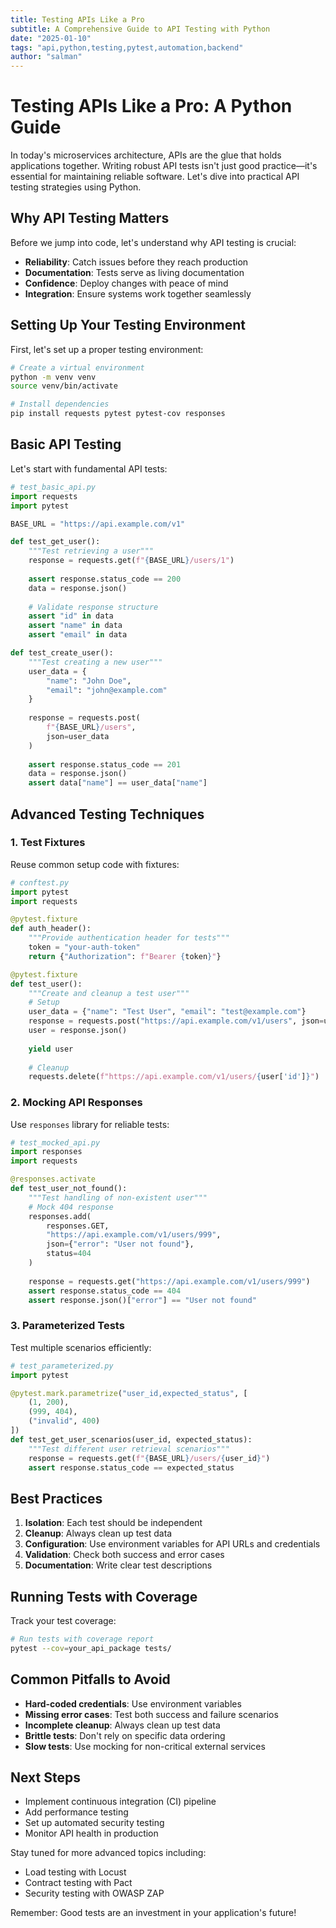 ```yaml
---
title: Testing APIs Like a Pro
subtitle: A Comprehensive Guide to API Testing with Python
date: "2025-01-10"
tags: "api,python,testing,pytest,automation,backend"
author: "salman"
---
```


# Testing APIs Like a Pro: A Python Guide

In today's microservices architecture, APIs are the glue that holds applications together. Writing robust API tests isn't just good practice—it's essential for maintaining reliable software. Let's dive into practical API testing strategies using Python.

## Why API Testing Matters

Before we jump into code, let's understand why API testing is crucial:

- **Reliability**: Catch issues before they reach production
- **Documentation**: Tests serve as living documentation
- **Confidence**: Deploy changes with peace of mind
- **Integration**: Ensure systems work together seamlessly

## Setting Up Your Testing Environment

First, let's set up a proper testing environment:

```sh
# Create a virtual environment
python -m venv venv
source venv/bin/activate

# Install dependencies
pip install requests pytest pytest-cov responses
```

## Basic API Testing

Let's start with fundamental API tests:

```python
# test_basic_api.py
import requests
import pytest

BASE_URL = "https://api.example.com/v1"

def test_get_user():
    """Test retrieving a user"""
    response = requests.get(f"{BASE_URL}/users/1")
    
    assert response.status_code == 200
    data = response.json()
    
    # Validate response structure
    assert "id" in data
    assert "name" in data
    assert "email" in data

def test_create_user():
    """Test creating a new user"""
    user_data = {
        "name": "John Doe",
        "email": "john@example.com"
    }
    
    response = requests.post(
        f"{BASE_URL}/users",
        json=user_data
    )
    
    assert response.status_code == 201
    data = response.json()
    assert data["name"] == user_data["name"]
```

## Advanced Testing Techniques

### 1. Test Fixtures

Reuse common setup code with fixtures:

```python
# conftest.py
import pytest
import requests

@pytest.fixture
def auth_header():
    """Provide authentication header for tests"""
    token = "your-auth-token"
    return {"Authorization": f"Bearer {token}"}

@pytest.fixture
def test_user():
    """Create and cleanup a test user"""
    # Setup
    user_data = {"name": "Test User", "email": "test@example.com"}
    response = requests.post("https://api.example.com/v1/users", json=user_data)
    user = response.json()
    
    yield user
    
    # Cleanup
    requests.delete(f"https://api.example.com/v1/users/{user['id']}")
```

### 2. Mocking API Responses

Use `responses` library for reliable tests:

```python
# test_mocked_api.py
import responses
import requests

@responses.activate
def test_user_not_found():
    """Test handling of non-existent user"""
    # Mock 404 response
    responses.add(
        responses.GET,
        "https://api.example.com/v1/users/999",
        json={"error": "User not found"},
        status=404
    )
    
    response = requests.get("https://api.example.com/v1/users/999")
    assert response.status_code == 404
    assert response.json()["error"] == "User not found"
```

### 3. Parameterized Tests

Test multiple scenarios efficiently:

```python
# test_parameterized.py
import pytest

@pytest.mark.parametrize("user_id,expected_status", [
    (1, 200),
    (999, 404),
    ("invalid", 400)
])
def test_get_user_scenarios(user_id, expected_status):
    """Test different user retrieval scenarios"""
    response = requests.get(f"{BASE_URL}/users/{user_id}")
    assert response.status_code == expected_status
```

## Best Practices

1. **Isolation**: Each test should be independent
2. **Cleanup**: Always clean up test data
3. **Configuration**: Use environment variables for API URLs and credentials
4. **Validation**: Check both success and error cases
5. **Documentation**: Write clear test descriptions

## Running Tests with Coverage

Track your test coverage:

```sh
# Run tests with coverage report
pytest --cov=your_api_package tests/
```

## Common Pitfalls to Avoid

- **Hard-coded credentials**: Use environment variables
- **Missing error cases**: Test both success and failure scenarios
- **Incomplete cleanup**: Always clean up test data
- **Brittle tests**: Don't rely on specific data ordering
- **Slow tests**: Use mocking for non-critical external services

## Next Steps

- Implement continuous integration (CI) pipeline
- Add performance testing
- Set up automated security testing
- Monitor API health in production

Stay tuned for more advanced topics including:
- Load testing with Locust
- Contract testing with Pact
- Security testing with OWASP ZAP

Remember: Good tests are an investment in your application's future!
